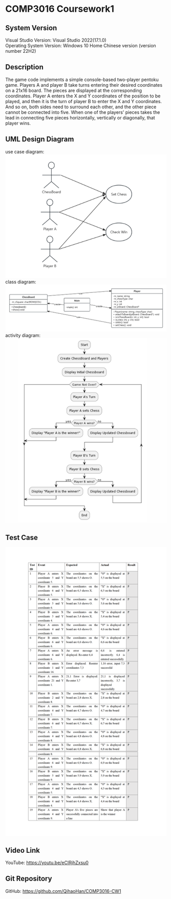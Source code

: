 # COMP3016 Coursework1

## System Version
Visual Studio Version: Visual Studio 2022(17.1.0)<br/>
Operating System Version: Windows 10 Home Chinese version (version number 22H2)

## Description
The game code implements a simple console-based two-player pentoku game.   Players A and player B take turns entering their desired coordinates on a 21x16 board.   The pieces are displayed at the corresponding coordinates.  Player A enters the X and Y coordinates of the position to be played, and then it is the turn of player B to enter the X and Y coordinates.  And so on, both sides need to surround each other, and the other piece cannot be connected into five.  When one of the players' pieces takes the lead in connecting five pieces horizontally, vertically or diagonally, that player wins.

## UML Design Diagram
use case diagram: <br/>
![Screenshot](UML/usecase_diagram.jpg)<br/>
class diagram: <br/>
![Screenshot](UML/class_diagram.jpg)<br/>
activity diagram: <br/>
![Screenshot](UML/activity_diagram.jpg)


## Test Case
![Screenshot](test.jpg)

## Video Link
YouTube: https://youtu.be/eCIRjhZxsu0

## Git Repository
GitHub: https://github.com/QihaoHan/COMP3016-CW1
